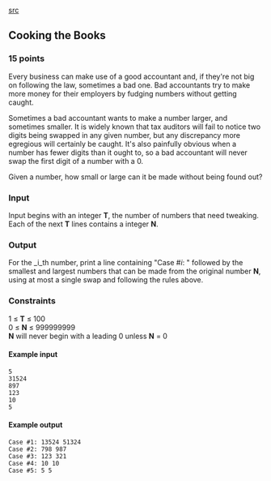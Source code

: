 [src](https://www.facebook.com/hackercup/problems.php?pid=582062045257424&round=742632349177460)

## Cooking the Books

### 15 points 

Every business can make use of a good accountant and, if they're not big on
following the law, sometimes a bad one. Bad accountants try to make more money
for their employers by fudging numbers without getting caught.

Sometimes a bad accountant wants to make a number larger, and sometimes
smaller. It is widely known that tax auditors will fail to notice two digits
being swapped in any given number, but any discrepancy more egregious will
certainly be caught. It's also painfully obvious when a number has fewer
digits than it ought to, so a bad accountant will never swap the first digit
of a number with a 0.

Given a number, how small or large can it be made without being found out?

### Input

Input begins with an integer **T**, the number of numbers that need tweaking.
Each of the next **T** lines contains a integer **N**.

### Output

For the _i_th number, print a line containing "Case #_i_: " followed by the
smallest and largest numbers that can be made from the original number **N**,
using at most a single swap and following the rules above.

### Constraints

1 ≤ **T** ≤ 100  
0 ≤ **N** ≤ 999999999  
**N** will never begin with a leading 0 unless **N** = 0  

#### Example input

```
5
31524
897
123
10
5

```

#### Example output

```
Case #1: 13524 51324
Case #2: 798 987
Case #3: 123 321
Case #4: 10 10
Case #5: 5 5

```
